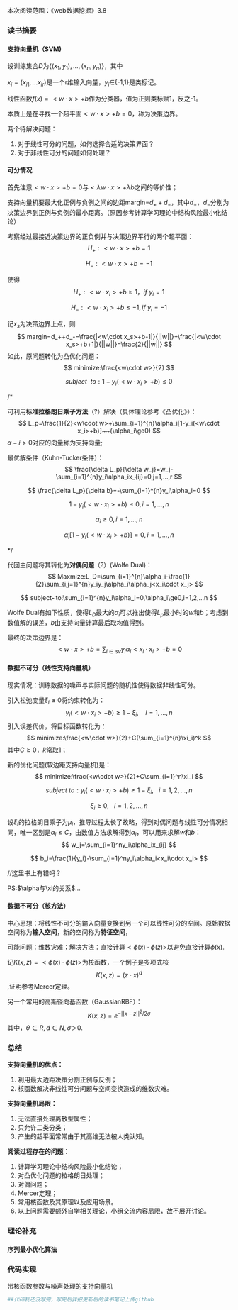 本次阅读范围：《web数据挖掘》3.8

### 读书摘要

#### 支持向量机（SVM)

设训练集合$D$为{$(x_1,y_1),...,(x_n,y_n)$}，其中

$x_i$$=(x_{i1},...x_{ir})$是一个r维输入向量，$y_i\in${-1,1}是类标记。

线性函数$f(x)=<w\cdot x>+b$作为分类器，值为正则类标赋1，反之-1。

本质上是在寻找一个超平面$<w\cdot x>+b=0$，称为决策边界。

两个待解决问题：

1. 对于线性可分的问题，如何选择合适的决策界面？
2. 对于非线性可分的问题如何处理？

#### 可分情况

首先注意$<w\cdot x>+b=0$与$<\lambda w\cdot x>+\lambda b$之间的等价性；

支持向量机要最大化正例与负例之间的边距margin=$d_++d_-$，其中$d_+$，$d_-$分别为决策边界到正例与负例的最小距离。（原因参考计算学习理论中结构风险最小化结论）

考察经过最接近决策边界的正负例并与决策边界平行的两个超平面：
$$
H_+:<w\cdot x>+b=1
$$

$$
H_-:<w\cdot x>+b=-1
$$



使得
$$
H_+:<w\cdot x_i>+b\ge1，if~y_i=1
$$

$$
H_-:<w\cdot x_i>+b\le-1,if~y_i=-1
$$

记$x_s$为决策边界上点，则\
$$
margin=d_++d_-=\frac{|<w\cdot x_s>+b-1|}{||w||}+\frac{|<w\cdot x_s>+b+1|}{||w||}=\frac{2}{||w||}
$$
如此，原问题转化为凸优化问题：
$$
minimize:\frac{<w\cdot w>}{2}
$$

$$
subject~~to:1-y_i(<w\cdot x_i>+b)\le0
$$

/*

可利用**标准拉格朗日乘子方法**（?）解决（具体理论参考《凸优化》）：
$$
L_p=\frac{1}{2}<w\cdot w>+\sum_{i=1}^{n}\alpha_i[1-y_i(<w\cdot x_i>+b)]~~(\alpha_i\ge0)
$$
$\alpha-i>0$对应的向量称为支持向量;

最优解条件（Kuhn-Tucker条件）：
$$
\frac{\delta L_p}{\delta w_j}=w_j-\sum_{i=1}^{n}y_i\alpha_ix_{ij}=0,j=1,...,r
$$

$$
\frac{\delta L_p}{\delta b}=-\sum_{i=1}^{n}y_i\alpha_i=0
$$

$$
1-y_i(<w\cdot x_i>+b)\le0,i=1,...,n
$$

$$
\alpha_i\ge0,i=1,...,n
$$

$$
\alpha_i[1-y_i(<w\cdot x_i>+b)]=0,i=1,...,n
$$

*/

代回主问题将其转化为**对偶问题**（?）(Wolfe Dual)：
$$
Maxmize:L_D=\sum_{i=1}^{n}\alpha_i-\frac{1}{2}\sum_{i,j=1}^{n}y_iy_j\alpha_i\alpha_j<x_i\cdot x_j>
$$

$$
subject~to:\sum_{i=1}^{n}y_i\alpha_i=0,\alpha_i\ge0,i=1,2,...n
$$

Wolfe Dual有如下性质，使得$L_D$最大的$\alpha_i$可以推出使得$L_p$最小时的$w$和$b$；考虑到数值解的误差，$b$由支持向量计算最后取均值得到。

最终的决策边界是：
$$
<w\cdot x>+b=\sum_{i\in sv}y_i\alpha_i<x_i\cdot x_i>+b=0
$$

#### 数据不可分（线性支持向量机）

现实情况：训练数据的噪声与实际问题的随机性使得数据非线性可分。

引入松弛变量$\xi_i\ge0$将约束转化为：
$$
y_i(<w\cdot x_i>+b)\ge 1-\xi_i,~~~~i=1,...,n
$$
引入误差代价，将目标函数转化为：
$$
minimize:\frac{<w\cdot w>}{2}+C(\sum_{i=1}^{n}\xi_i)^k
$$
其中$C\ge0$，$k$常取1；

新的优化问题(软边距支持向量机)是：
$$
minimize:\frac{<w\cdot w>}{2}+C\sum_{i=1}^n\xi_i
$$

$$
subject~to:y_i(<w\cdot x_i>+b)\ge1-\xi_i,~~~i=1,2,...,n
$$

$$
\xi_i\ge0,~~~i=1,2,...,n
$$

设$\xi_i$的拉格朗日乘子为$\mu_i$，推导过程太长了故略，得到对偶问题与线性可分情况相同，唯一区别是$\alpha_i\le C$，由数值方法求解得到$\alpha_i$，可以用来求解$w$和$b$：
$$
w_j=\sum_{i=1}^ny_i\alpha_ix_{ij}
$$

$$
b_i=\frac{1}{y_i}-\sum_{i=1}^ny_i\alpha_i<x_i\cdot x_i>
$$

//这里书上有错吗？

PS:$\alpha与\xi的关系$...

#### 数据不可分（核方法）

中心思想：将线性不可分的输入向量变换到另一个可以线性可分的空间。原始数据空间称为**输入空间**，新的空间称为**特征空间**，

可能问题：维数灾难；解决方法：直接计算$<\phi(x)\cdot\phi(z)>$以避免直接计算$\phi(x)$.

记$K(x,z)=<\phi(x)\cdot\phi(z)>$为核函数，一个例子是多项式核
$$
K(x,z)=(z\cdot x)^d
$$
,证明参考Mercer定理。

另一个常用的高斯径向基函数（GaussianRBF）：
$$
K(x,z)=e^{-||x-z||^2/2\sigma}
$$
其中，$\theta\in R,d\in N,\sigma＞0$.

### 总结

**支持向量机的优点：**

1. 利用最大边距决策分割正例与反例；
2. 核函数解决非线性可分问题与空间变换造成的维数灾难。

**支持向量机局限：**

1. 无法直接处理离散型属性；
2. 只允许二类分类；
3. 产生的超平面常常由于其高维无法被人类认知。

**阅读过程存在的问题：**

1. 计算学习理论中结构风险最小化结论；
2. 对凸优化问题的拉格朗日处理；
3. 对偶问题；
4. Mercer定理；
5. 常用核函数及其原理以及应用场景。
6. 以上问题需要额外自学相关理论，小组交流内容局限，故不展开讨论。

### 理论补充

#### 序列最小优化算法



### 代码实现

带核函数参数与噪声处理的支持向量机

~~~~python
##代码我还没写完，写完后我把更新后的读书笔记上传github
~~~~





